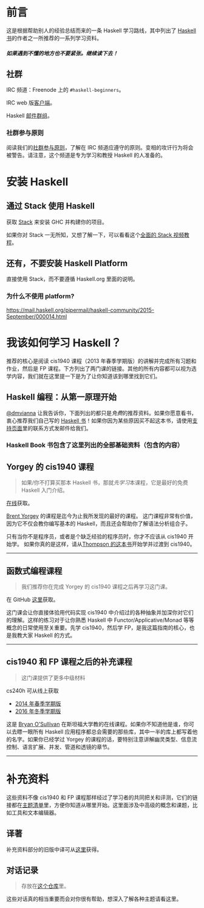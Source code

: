 # 前言

这是根据帮助别人的经验总结而来的一条 Haskell 学习路线，其中列出了 [Haskell 书](https://haskellbook.com/)的作者之一所推荐的一系列学习资料。

#### _如果遇到不懂的地方也不要紧张。继续读下去！_

## 社群

IRC 频道：Freenode 上的 `#haskell-beginners`。

IRC web 版[客户端](http://webchat.freenode.net/)。

Haskell [邮件群组](https://wiki.haskell.org/Mailing_lists)。

### 社群参与原则

阅读我们的[社群参与原则](coc.md)，了解在 IRC 频道应遵守的原则。变相的攻讦行为将会被警告。请注意，这个频道是专为学习和教授 Haskell 的人准备的。

# 安装 Haskell

## 通过 Stack 使用 Haskell

获取 [Stack](https://haskellstack.org) 来安装 GHC 并构建你的项目。

如果你对 Stack 一无所知，又想了解一下，可以看看这个[全面的 Stack 视频教程](https://www.youtube.com/watch?v=sRonIB8ZStw)。

## 还有，不要安装 Haskell Platform

直接使用 Stack，而不要遵循 Haskell.org 里面的说明。

### 为什么不使用 platform?

https://mail.haskell.org/pipermail/haskell-community/2015-September/000014.html

# 我该如何学习 Haskell？

推荐的核心是阅读 cis1940 课程（2013 年春季学期版）的讲解并完成所有习题和作业，然后是 FP 课程。下方列出了两门课的链接。其他的所有内容都可以视为选学内容，我们就在这里提一下是为了让你知道该到哪里找到它们。

## Haskell 编程：从第一原理开始

[@dmvianna](https://github.com/dmvianna) 让我告诉你，下面列出的都只是*免费*的推荐资料。如果你愿意看书，衷心推荐我们自己写的 [Haskell 书](https://haskellbook.com/)！如果你因为某些原因买不起这本书，请使用[支持页面](https://haskellbook.com/support.html)里的联系方式发邮件给我们。

### Haskell Book 书包含了这里列出的全部基础资料（包含的内容）

## Yorgey 的 cis1940 课程

> 如果/你不打算买那本 Haskell 书，那就*先学习*本课程，它是最好的免费 Haskell 入门介绍。

[在线](https://www.seas.upenn.edu/~cis1940/spring13/lectures.html)获取。

[Brent Yorgey](https://byorgey.wordpress.com) 的课程是迄今为止我所发现的最好的课程。 这门课程非常有价值，因为它不仅会教你编写基本的 Haskell，而且还会帮助你了解语法分析组合子。

只有当你不是程序员，或者是个缺乏经验的程序员时，你才不应该从 cis1940 开始学。 如果你真的是这样，请从[Thompson 的这本书](https://www.haskellcraft.com/craft3e/Home.html)开始学并过渡到 cis1940。

---

## 函数式编程课程

> 我们推荐你在完成 Yorgey 的 cis1940 课程之后再学习这门课。

在 GitHub [这里](https://github.com/bitemyapp/fp-course)获取。

这门课会让你直接体验用代码实现 cis1940 中介绍过的各种抽象并加深你对它们的理解。这样的练习对于让你熟悉 Haskell 中 Functor/Applicative/Monad 等等概念的日常使用至关重要。先学 cis1940，然后学 FP，是我这篇指南的核心，也是我教大家 Haskell 的方式。

---

## cis1940 和 FP 课程之后的补充课程

> 这门课提供了更多中级材料

cs240h 可从线上获取

- [2014 年春季学期版](http://www.scs.stanford.edu/14sp-cs240h/)
- [2016 年冬季学期版](http://www.scs.stanford.edu/16wi-cs240h/)

这是 [Bryan O'Sullivan](https://github.com/bos) 在斯坦福大学教的在线课程。如果你不知道他是谁，你可以去瞟一眼所有 Haskell 应用程序都总会需要的那些库，其中一半的库上都写着他的名字。如果你已经学过 Yorgey 的课程的话，要特别注意讲解幽灵类型、信息流控制、语言扩展、并发、管道和透镜的章节。

---

# 补充资料

这些资料不像 cis1940 和 FP 课程那样经过了学习者的共同把关和评测，它们的链接都在[主题清单](/specific_topics.md)里，方便你知道从哪里开始。这里面涉及中高级的概念和课题，比如工具和文本编辑器。

## 译著

补充资料部分的旧版中译可从[这里](https://github.com/bitemyapp/learnhaskell/blob/213dcb9decdce7f6f472247f0d4b82447e015f1d/guide-zh_CN.md#---do--list-comprehension%E7%AE%80%E4%BE%BF%E8%AF%AD%E6%B3%95%E5%88%B0%E5%BA%95%E6%98%AF%E4%BB%80%E4%B9%88)获得。

## 对话记录

> 存放在[这个仓库](dialogues.md)里。

这些对话真的相当重要而会对你很有帮助，想深入了解各种主题请看这里。
